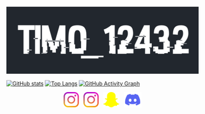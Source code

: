 ![Tim0_12432](./gh-banner.png)

[![GitHub stats](https://github-readme-stats.vercel.app/api?username=tim0-12432&hide=stars&show_icons=true&include_all_commits=true&title_color=D7C256&text_color=D7C256&icon_color=768390&bg_color=22272E&hide_border=true&custom_title=My%20GitHub%20Statistics)](https://github.com/tim0-12432)
[![Top Langs](https://github-readme-stats.vercel.app/api/top-langs/?username=tim0-12432&layout=compact&langs_count=10&title_color=D7C256&text_color=D7C256&icon_color=768390&bg_color=22272E&hide_border=true&hide_title=true)](https://github.com/tim0-12432)
[![GitHub Activity Graph](https://activity-graph.herokuapp.com/graph?username=tim0-12432&hide_title=true&color=D7C256&line=D7C256&point=768390&area_color=768390&bg_color=22272E&hide_border=true)](https://github.com/tim0-12432)

[THEME]: &title_color=D7C256&text_color=D7C256&icon_color=768390&bg_color=22272E&hide_border=true

<p align="center">
<a href="http://bit.ly/Instagram-tim0_12432" target="_blank"><img src="./icons/instagram.png" alt='instagram main' height='40'></a>&nbsp;&nbsp;
<a href="http://bit.ly/Instagram-priv-tim0_12432" target="_blank"><img src="./icons/instagram.png" alt='instagram private' height='40'></a>&nbsp;&nbsp;
<a href="http://bit.ly/Snapchat-tim0_12432" target="_blank"><img src="./icons/snapchat.png" alt='snapchat' height='40'></a>&nbsp;&nbsp;
<a href="http://bit.ly/Discord-tim0_12432" target="_blank"><img src="./icons/discord.png" alt='discord' height='40'></a>  
</p>
